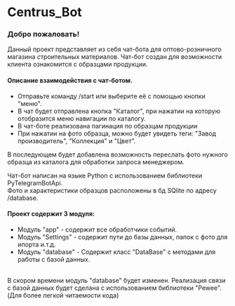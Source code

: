# Centrus_Bot
<h3>Добро пожаловать!</h3>
Данный проект представляет из себя чат-бота для оптово-розничного магазина строительных материалов.
Чат-бот создан для возможности клиента ознакомится с образцами продукции.
<br>
<h4>Описание взаимодействия с чат-ботом.</h4>
<ul>
<li>Отправьте команду /start или выберите её с помощью кнопки "меню".</li>
<li>В чат будет отправлена кнопка "Каталог", при нажатии на которую отобразится меню навигации по каталогу.</li>
<li>В чат-боте реализована пагинация по образцам продукции</li>
<li>При нажатии на фото образца, можно будет увидеть теги: "Завод производитель", "Коллекция" и "Цвет".</li>
</ul>
В последующем будет добавлена возможность переслать фото нужного образца из каталога для обработки запроса менеджером.

Чат-бот написан на языке Python с использованием библиотеки PyTelegramBotApi.
<br>
Фото и характеристики образцов расположены в бд SQlite по адресу /database.
<br>
<h4>Проект содержит 3 модуля:</h4>
<ul>
<li>Модуль "app" - содержит все обработчики событий.</li>
<li>Модуль "Settings" - содержит пути до базы данных, папок с фото для ипорта и.т.д.</li>
<li>Модуль "database" - Содержит класс "DataBase" с методами для работы с базой данных.</li>
</ul>
<br>
В скором времени модуль "database" будет изменен. Реализация связи с базой данных будет сделана с использованием библиотеки "Pewee".(Для более легкой читаемости кода)
